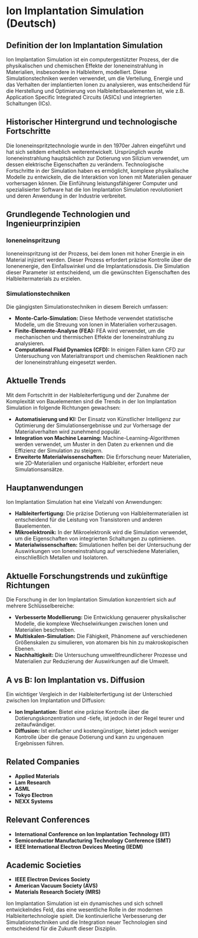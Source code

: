 # Ion Implantation Simulation (Deutsch)

## Definition der Ion Implantation Simulation

Ion Implantation Simulation ist ein computergestützter Prozess, der die physikalischen und chemischen Effekte der Ioneneinstrahlung in Materialien, insbesondere in Halbleitern, modelliert. Diese Simulationstechniken werden verwendet, um die Verteilung, Energie und das Verhalten der implantierten Ionen zu analysieren, was entscheidend für die Herstellung und Optimierung von Halbleiterbauelementen ist, wie z.B. Application Specific Integrated Circuits (ASICs) und integrierten Schaltungen (ICs).

## Historischer Hintergrund und technologische Fortschritte

Die Ioneneinspritztechnologie wurde in den 1970er Jahren eingeführt und hat sich seitdem erheblich weiterentwickelt. Ursprünglich wurde Ioneneinstrahlung hauptsächlich zur Dotierung von Silizium verwendet, um dessen elektrische Eigenschaften zu verändern. Technologische Fortschritte in der Simulation haben es ermöglicht, komplexe physikalische Modelle zu entwickeln, die die Interaktion von Ionen mit Materialien genauer vorhersagen können. Die Einführung leistungsfähigerer Computer und spezialisierter Software hat die Ion Implantation Simulation revolutioniert und deren Anwendung in der Industrie verbreitet.

## Grundlegende Technologien und Ingenieurprinzipien

### Ioneneinspritzung

Ioneneinspritzung ist der Prozess, bei dem Ionen mit hoher Energie in ein Material injiziert werden. Dieser Prozess erfordert präzise Kontrolle über die Ionenenergie, den Einfallswinkel und die Implantationsdosis. Die Simulation dieser Parameter ist entscheidend, um die gewünschten Eigenschaften des Halbleitermaterials zu erzielen.

### Simulationstechniken

Die gängigsten Simulationstechniken in diesem Bereich umfassen:

- **Monte-Carlo-Simulation:** Diese Methode verwendet statistische Modelle, um die Streuung von Ionen in Materialien vorherzusagen.
- **Finite-Elemente-Analyse (FEA):** FEA wird verwendet, um die mechanischen und thermischen Effekte der Ioneneinstrahlung zu analysieren.
- **Computational Fluid Dynamics (CFD):** In einigen Fällen kann CFD zur Untersuchung von Materialtransport und chemischen Reaktionen nach der Ioneneinstrahlung eingesetzt werden.

## Aktuelle Trends

Mit dem Fortschritt in der Halbleiterfertigung und der Zunahme der Komplexität von Bauelementen sind die Trends in der Ion Implantation Simulation in folgende Richtungen gewachsen:

- **Automatisierung und KI:** Der Einsatz von Künstlicher Intelligenz zur Optimierung der Simulationsergebnisse und zur Vorhersage der Materialverhalten wird zunehmend populär.
- **Integration von Machine Learning:** Machine-Learning-Algorithmen werden verwendet, um Muster in den Daten zu erkennen und die Effizienz der Simulation zu steigern.
- **Erweiterte Materialwissenschaften:** Die Erforschung neuer Materialien, wie 2D-Materialien und organische Halbleiter, erfordert neue Simulationsansätze.

## Hauptanwendungen

Ion Implantation Simulation hat eine Vielzahl von Anwendungen:

- **Halbleiterfertigung:** Die präzise Dotierung von Halbleitermaterialien ist entscheidend für die Leistung von Transistoren und anderen Bauelementen.
- **Mikroelektronik:** In der Mikroelektronik wird die Simulation verwendet, um die Eigenschaften von integrierten Schaltungen zu optimieren.
- **Materialwissenschaften:** Simulationen helfen bei der Untersuchung der Auswirkungen von Ioneneinstrahlung auf verschiedene Materialien, einschließlich Metallen und Isolatoren.

## Aktuelle Forschungstrends und zukünftige Richtungen

Die Forschung in der Ion Implantation Simulation konzentriert sich auf mehrere Schlüsselbereiche:

- **Verbesserte Modellierung:** Die Entwicklung genauerer physikalischer Modelle, die komplexe Wechselwirkungen zwischen Ionen und Materialien beschreiben.
- **Multiskalen-Simulation:** Die Fähigkeit, Phänomene auf verschiedenen Größenskalen zu simulieren, von atomaren bis hin zu makroskopischen Ebenen.
- **Nachhaltigkeit:** Die Untersuchung umweltfreundlicherer Prozesse und Materialien zur Reduzierung der Auswirkungen auf die Umwelt.

## A vs B: Ion Implantation vs. Diffusion

Ein wichtiger Vergleich in der Halbleiterfertigung ist der Unterschied zwischen Ion Implantation und Diffusion:

- **Ion Implantation:** Bietet eine präzise Kontrolle über die Dotierungskonzentration und -tiefe, ist jedoch in der Regel teurer und zeitaufwändiger.
- **Diffusion:** Ist einfacher und kostengünstiger, bietet jedoch weniger Kontrolle über die genaue Dotierung und kann zu ungenauen Ergebnissen führen.

## Related Companies

- **Applied Materials**
- **Lam Research**
- **ASML**
- **Tokyo Electron**
- **NEXX Systems**

## Relevant Conferences

- **International Conference on Ion Implantation Technology (IIT)**
- **Semiconductor Manufacturing Technology Conference (SMT)**
- **IEEE International Electron Devices Meeting (IEDM)**

## Academic Societies

- **IEEE Electron Devices Society**
- **American Vacuum Society (AVS)**
- **Materials Research Society (MRS)**

Ion Implantation Simulation ist ein dynamisches und sich schnell entwickelndes Feld, das eine wesentliche Rolle in der modernen Halbleitertechnologie spielt. Die kontinuierliche Verbesserung der Simulationstechniken und die Integration neuer Technologien sind entscheidend für die Zukunft dieser Disziplin.